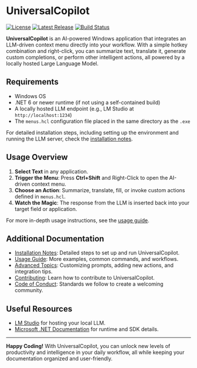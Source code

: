 # UniversalCopilot

[![License](https://img.shields.io/github/license/Galygious/UniversalCopilot?style=for-the-badge)](./LICENSE)
[![Latest Release](https://img.shields.io/github/v/release/Galygious/UniversalCopilot?sort=semver&style=for-the-badge)](https://github.com/Galygious/UniversalCopilot/releases)
[![Build Status](https://img.shields.io/badge/build-passing-brightgreen?style=for-the-badge)](#) <!-- Replace # with your CI workflow badge URL -->

**UniversalCopilot** is an AI-powered Windows application that integrates an LLM-driven context menu directly into your workflow. With a simple hotkey combination and right-click, you can summarize text, translate it, generate custom completions, or perform other intelligent actions, all powered by a locally hosted Large Language Model.

## Requirements

- Windows OS
- .NET 6 or newer runtime (if not using a self-contained build)
- A locally hosted LLM endpoint (e.g., LM Studio at `http://localhost:1234`)
- The `menus.hcl` configuration file placed in the same directory as the `.exe`

For detailed installation steps, including setting up the environment and running the LLM server, check the [installation notes](./docs/installation.md).

## Usage Overview

1. **Select Text** in any application.
2. **Trigger the Menu**: Press **Ctrl+Shift** and Right-Click to open the AI-driven context menu.
3. **Choose an Action**: Summarize, translate, fill, or invoke custom actions defined in `menus.hcl`.
4. **Watch the Magic**: The response from the LLM is inserted back into your target field or application.

For more in-depth usage instructions, see the [usage guide](./docs/usage.md).

## Additional Documentation

- [Installation Notes](./docs/installation.md): Detailed steps to set up and run UniversalCopilot.
- [Usage Guide](./docs/usage.md): More examples, common commands, and workflows.
- [Advanced Topics](./docs/advanced.md): Customizing prompts, adding new actions, and integration tips.
- [Contributing](./docs/CONTRIBUTING.md): Learn how to contribute to UniversalCopilot.
- [Code of Conduct](./CODE_OF_CONDUCT.md): Standards we follow to create a welcoming community.

## Useful Resources

- [LM Studio](https://lmstudio.ai/) for hosting your local LLM.
- [Microsoft .NET Documentation](https://docs.microsoft.com/dotnet/) for runtime and SDK details.
---

**Happy Coding!** With UniversalCopilot, you can unlock new levels of productivity and intelligence in your daily workflow, all while keeping your documentation organized and user-friendly.
